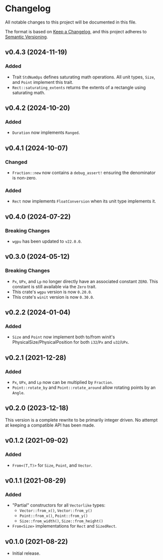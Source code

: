 # Changelog

All notable changes to this project will be documented in this file.

The format is based on [Keep a Changelog](https://keepachangelog.com/en/1.0.0/),
and this project adheres to [Semantic Versioning](https://semver.org/spec/v2.0.0.html).

## v0.4.3 (2024-11-19)

### Added

- Trait `StdNumOps` defines saturating math operations. All unit types, `Size`,
  and `Point` implement this trait.
- `Rect::saturating_extents` returns the extents of a rectangle using saturating
  math.

## v0.4.2 (2024-10-20)

### Added

- `Duration` now implements `Ranged`.

## v0.4.1 (2024-10-07)

### Changed

- `Fraction::new` now contains a `debug_assert!` ensuring the denominator is
  non-zero.

### Added

- `Rect` now implements `FloatConversion` when its unit type implements it.

## v0.4.0 (2024-07-22)

### Breaking Changes

- `wgpu` has been updated to `v22.0.0`.

## v0.3.0 (2024-05-12)

### Breaking Changes

- `Px`, `UPx`, and `Lp` no longer directly have an associated constant `ZERO`.
  This constant is still available via the `Zero` trait.
- This crate's `wgpu` version is now `0.20.0`.
- This crate's `winit` version is now `0.30.0`.

## v0.2.2 (2024-01-04)

### Added

- `Size` and `Point` now implement both to/from winit's
  PhysicalSize/PhysicalPosition for both `i32`/`Px` and `u32`/`UPx`.

## v0.2.1 (2021-12-28)

### Added

- `Px`, `UPx`, and `Lp` now can be multiplied by `Fraction`.
- `Point::rotate_by` and `Point::rotate_around` allow rotating points by an
  `Angle`.

## v0.2.0 (2023-12-18)

This version is a complete rewrite to be primarily integer driven. No attempt at
keeping a compatible API has been made.

## v0.1.2 (2021-09-02)

### Added

- `From<(T,T)>` for `Size`, `Point`, and `Vector`.

## v0.1.1 (2021-08-29)

### Added

- "Partial" constructors for all `Vectorlike` types:
  - `Vector::from_x()`, `Vector::from_y()`
  - `Point::from_x()`, `Point::from_y()`
  - `Size::from_width()`, `Size::from_height()`
- `From<Size>` implementations for `Rect` and `SizedRect`.

## v0.1.0 (2021-08-22)

- Initial release.
